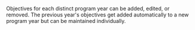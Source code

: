 Objectives for each distinct program year can be added, edited, or removed. The previous year's objectives get added automatically to a new program year but can be maintained individually.